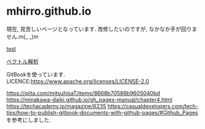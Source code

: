# mhirro.github.io

現在, 見苦しいページとなっています. 改修したいのですが, なかなか手が回りません.m(_ _)m


[test]

[ベクトル解析]


GitBookを使っています.
LICENCE:https://www.apache.org/licenses/LICENSE-2.0




[test]:https://mhirro.github.io/docs/test
[ベクトル解析]:https://mhirro.github.io/docs/vectoranarisys

https://qiita.com/mitsuhisaT/items/8668b70586b9605040bd
https://minakawa-daiki.github.io/gh_pages-manual/chapter4.html
https://techacademy.jp/magazine/6235
https://casualdevelopers.com/tech-tips/how-to-publish-gitbook-documents-with-github-pages/#Github_Pages
を参考にしました.
